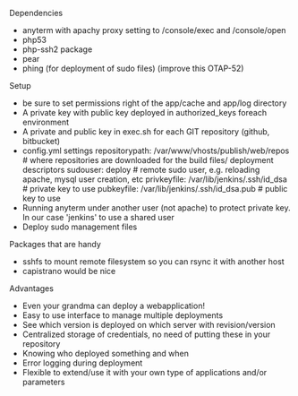 Dependencies
- anyterm with apachy proxy setting to /console/exec and /console/open
- php53
- php-ssh2 package
- pear
- phing (for deployment of sudo files) (improve this OTAP-52)


Setup
- be sure to set permissions right of the app/cache and app/log directory
- A private key with public key deployed in authorized_keys foreach environment
- A private and public key in exec.sh for each GIT repository (github, bitbucket)
- config.yml settings
     repositorypath: /var/www/vhosts/publish/web/repos # where repositories are downloaded for the build files/ deployment descriptors
     sudouser: deploy # remote sudo user, e.g. reloading apache, mysql user creation, etc
     privkeyfile: /var/lib/jenkins/.ssh/id_dsa # private key to use
     pubkeyfile: /var/lib/jenkins/.ssh/id_dsa.pub # public key to use
- Running anyterm under another user (not apache) to protect private key. In our case 'jenkins' to use a shared user
- Deploy sudo management files


Packages that are handy
- sshfs to mount remote filesystem so you can rsync it with another host
- capistrano would be nice



Advantages
- Even your grandma can deploy a webapplication!
- Easy to use interface to manage multiple deployments
- See which version is deployed on which server with revision/version
- Centralized storage of credentials, no need of putting these in your repository
- Knowing who deployed something and when
- Error logging during deployment
- Flexible to extend/use it with your own type of applications and/or parameters
